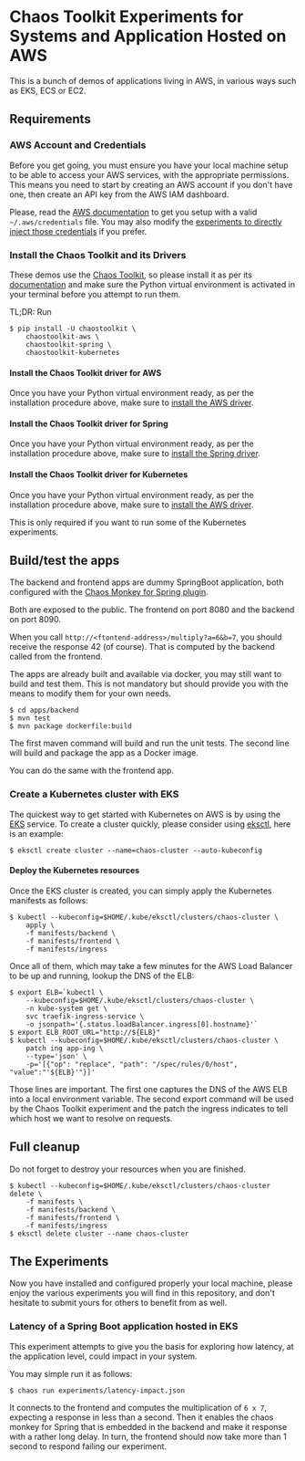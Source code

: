 # Chaos Toolkit Experiments for Systems and Application Hosted on AWS

This is a bunch of demos of applications living in AWS, in various ways such as
EKS, ECS or EC2.

## Requirements

### AWS Account and Credentials

Before you get going, you must ensure you have your local machine setup to be
able to access your AWS services, with the appropriate permissions. This means
you need to start by creating an AWS account if you don't have one, then create
an API key from the AWS IAM dashboard.

Please, read the [AWS documentation](https://docs.aws.amazon.com/cli/latest/userguide/cli-chap-getting-started.html#cli-quick-configuration)
to get you setup with a valid `~/.aws/credentials` file. You may also modify
the [experiments to directly inject those credentials](https://docs.chaostoolkit.org/drivers/aws/#credentials)
if you prefer.

### Install the Chaos Toolkit and its Drivers

These demos use the [Chaos Toolkit](https://chaostoolkit.org/), so please
install it as per its [documentation](https://docs.chaostoolkit.org/reference/usage/install/)
and make sure the Python virtual environment is activated in your terminal
before you attempt to run them.

TL;DR: Run

```console
$ pip install -U chaostoolkit \
    chaostoolkit-aws \
    chaostoolkit-spring \
    chaostoolkit-kubernetes
```

#### Install the Chaos Toolkit driver for AWS

Once you have your Python virtual environment ready, as per the installation
procedure above, make sure to
[install the AWS driver](https://docs.chaostoolkit.org/drivers/aws/#install).

#### Install the Chaos Toolkit driver for Spring

Once you have your Python virtual environment ready, as per the installation
procedure above, make sure to
[install the Spring driver](https://docs.chaostoolkit.org/drivers/spring/#install).

#### Install the Chaos Toolkit driver for Kubernetes

Once you have your Python virtual environment ready, as per the installation
procedure above, make sure to
[install the AWS driver](https://docs.chaostoolkit.org/drivers/kubernetes/#install).

This is only required if you want to run some of the Kubernetes experiments.

## Build/test the apps

The backend and frontend apps are dummy SpringBoot application, both
configured with the
[Chaos Monkey for Spring plugin](https://github.com/codecentric/chaos-monkey-spring-boot).

Both are exposed to the public. The frontend on port 8080 and the backend on
port 8090.

When you call `http://<ftontend-address>/multiply?a=6&b=7`, you should
receive the response 42 (of course). That is computed by the backend called
from the frontend.

The apps are already built and available via docker, you may still want to
build and test them. This is not mandatory but should provide you with
the means to modify them for your own needs.

```
$ cd apps/backend
$ mvn test
$ mvn package dockerfile:build
```

The first maven command will build and run the unit tests. The second line
will build and package the app as a Docker image.

You can do the same with the frontend app.

### Create a Kubernetes cluster with EKS

The quickest way to get started with Kubernetes on AWS is by using the
[EKS](https://aws.amazon.com/eks/) service. To create a cluster quickly, please
consider using [eksctl](https://eksctl.io/), here is an example:

```console
$ eksctl create cluster --name=chaos-cluster --auto-kubeconfig
```

#### Deploy the Kubernetes resources

Once the EKS cluster is created, you can simply apply the Kubernetes
manifests as follows:

```console
$ kubectl --kubeconfig=$HOME/.kube/eksctl/clusters/chaos-cluster \
    apply \
    -f manifests/backend \
    -f manifests/frontend \
    -f manifests/ingress
```

Once all of them, which may take a few minutes for the AWS Load Balancer to
be up and running, lookup the DNS of the ELB:

```console
$ export ELB=`kubectl \
    --kubeconfig=$HOME/.kube/eksctl/clusters/chaos-cluster \
    -n kube-system get \
    svc traefik-ingress-service \
    -o jsonpath='{.status.loadBalancer.ingress[0].hostname}'`
$ export ELB_ROOT_URL="http://${ELB}"
$ kubectl --kubeconfig=$HOME/.kube/eksctl/clusters/chaos-cluster \
    patch ing app-ing \
    --type='json' \
    -p='[{"op": "replace", "path": "/spec/rules/0/host", "value":"'${ELB}'"}]'
```

Those lines are important. The first one captures the DNS of the AWS ELB into
a local environment variable. The second export command will be used by the
Chaos Toolkit experiment and the patch the ingress indicates to tell which
host we want to resolve on requests.

## Full cleanup

Do not forget to destroy your resources when you are finished.

```
$ kubectl --kubeconfig=$HOME/.kube/eksctl/clusters/chaos-cluster delete \
    -f manifests \
    -f manifests/backend \
    -f manifests/frontend \
    -f manifests/ingress
$ eksctl delete cluster --name chaos-cluster
```

## The Experiments

Now you have installed and configured properly your local machine, please
enjoy the various experiments you will find in this repository, and don't
hesitate to submit yours for others to benefit from as well.

### Latency of a Spring Boot application hosted in EKS

This experiment attempts to give you the basis for exploring how latency, at
the application level, could impact in your system.

You may simple run it as follows:

```console
$ chaos run experiments/latency-impact.json
```

It connects to the frontend and computes the multiplication of `6 x 7`,
expecting a response in less than a second. Then it enables the chaos monkey
for Spring that is embedded in the backend and make it response with a rather
long delay. In turn, the frontend should now take more than 1 second to respond
failing our experiment.